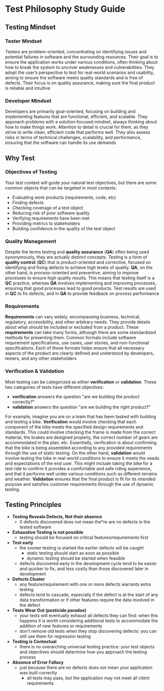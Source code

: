 # Test Philosophy Study Guide

## Testing Mindset

### Tester Mindset
Testers are problem-oriented, concentrating on identifying issues and potential failures in software and the surrounding resources. Their goal is to ensure the application works under various conditions, often thinking about how to break the system to uncover weaknesses and vulnerabilities. They adopt the user’s perspective to test for real-world scenarios and usability, aiming to ensure the software meets quality standards and is free of defects. Their focus is on quality assurance, making sure the final product is reliable and intuitive

### Developer Mindset
Developers are primarily goal-oriented, focusing on building and implementing features that are functional, efficient, and scalable. They approach problems with a solution-focused mindset, always thinking about how to make things work. Attention to detail is crucial for them, as they strive to write clean, efficient code that performs well. They also assess risks in terms of technical challenges, scalability, and performance, ensuring that the software can handle its use demands

## Why Test

### Objectives of Testing
Your test context will guide your natural test objectives, but there are some common objects that can be targeted in most contexts:
- Evaluating work products (requirements, code, etc)
- Finding defects
- Checking coverage of a test object
- Reducing risk of poor software quality
- Verifying requirements have been met
- Providing metrics to stakeholders
- Building confidence in the quality of the test object

### Quality Management
Despite the terms testing and **quality assurance** (**QA**) often being used synonymously, they are actually distinct concepts. Testing is a form of **quality control** (**QC**) that is product-oriented and corrective, focused on identifying and fixing defects to achieve high levels of quality. **QA**, on the other hand, is process-oriented and preventive, aiming to improve processes to ensure high quality results. This means that testing itself is a **QC** practice, whereas **QA** involves implementing and improving processes, ensuring that good processes lead to good products. Test results are used in **QC** to fix defects, and in **QA** to provide feedback on process performance

### Requirements
**Requirements** can vary widely, encompassing business, technical, regulatory, accessibility, and other arbitrary needs. They provide details about what should be included or excluded from a product. These **requirements** can take many forms, although there are some standardized methods for presenting them. Common formats include software requirement specifications, use cases, user stories, and non-functional specifications. Each of these formats helps ensure that all necessary aspects of the product are clearly defined and understood by developers, testers, and any other stakeholders

### Verification & Validation
Most testing can be categorized as either **verification** or **validation**. These two categories of tests have different objectives:
- **verification** answers the question "are we building the product correctly?"
- **validation** answers the question "are we building the right product?"

For example, imagine you are on a team that has been tasked with building and testing a bike. **Verification** would involve checking that each component of the bike meets the specified design requirements and standards. This could involve checking the frame is made from the correct material, the brakes are designed properly, the correct number of gears are accommodated in the plan, etc. Essentially, verification is about confirming that the bike is being assembled according to any provided requirements through the use of static testing. On the other hand, **validation** would involve testing the bike in real-world conditions to ensure it meets the needs and expectations of the end user. This might include taking the bike for a test ride to confirm it provides a comfortable and safe riding experience, and that it performs well under various conditions such as different terrains and weather. **Validation** ensures that the final product is fit for its intended purpose and satisfies customer requirements through the use of dynamic testing.

## Testing Principles
- **Testing Reveals Defects, Not their absence**
    - 0 defects discovered does not mean the*re are no defects in the tested software
- **Exhaustive Testing is not possible**
    - testing should be focused on critical features/requirements first
- **Test early**
    - the sooner testing is started the earlier defects will be caught
        - static testing should start as soon as possible
        - dynamic testing should be started when feasible
    - defects discovered early in the development cycle tend to be easier and quicker to fix, and less costly than those discovered later in development
- **Defects Cluster**
    - any feature/requirement with one or more defects warrants extra testing
    - defects tend to cascade, especially if the defect is at the start of any data transformation or if other features require the data involved in the defect
- **Tests Wear Out (pesticide paradox)**
    - your tests will eventually exhaust all defects they can find: when this happens it is worth considering additional tests to accommodate the addition of new features or requirements
    - don't remove old tests when they stop discovering defects: you can still use them for regression testing
- **Testing is Contextual**
    - there is no overarching universal testing practice: your test objects and objectives should determine how you approach the testing process
- **Absence of Error Fallacy**
    - just because there are no defects does not mean your application was built correctly
        - all tests may pass, but the application may not meet all client requirements
